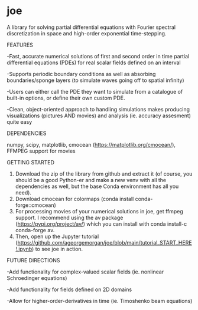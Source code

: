# joe
A library for solving partial differential equations with Fourier spectral discretization in space and high-order exponential time-stepping. 

FEATURES

-Fast, accurate numerical solutions of first and second order in time partial differential equations (PDEs) for real scalar fields defined on an interval

-Supports periodic boundary conditions as well as absorbing boundaries/sponge layers (to simulate waves going off to spatial infinity)

-Users can either call the PDE they want to simulate from a catalogue of built-in options, or define their own custom PDE.

-Clean, object-oriented approach to handling simulations makes producing visualizations (pictures AND movies) and analysis (ie. accuracy assesment) quite easy 

DEPENDENCIES

numpy, scipy, matplotlib, cmocean (https://matplotlib.org/cmocean/), FFMPEG support for movies

GETTING STARTED

1) Download the zip of the library from github and extract it (of course, you should be a good Python-er and make a new venv with all the dependencies as well, but the base Conda environment has all you need). 
2) Download cmocean for colormaps (conda install conda-forge::cmocean)
3) For processing movies of your numerical solutions in joe, get ffmpeg support. I recommend using the av package (https://pypi.org/project/av/) which you can install with conda install-c conda-forge av.
4) Then, open up the Jupyter tutorial (https://github.com/ageorgemorgan/joe/blob/main/tutorial_START_HERE!.ipynb) to see joe in action. 

FUTURE DIRECTIONS

-Add functionality for complex-valued scalar fields (ie. nonlinear Schroedinger equations)

-Add functionality for fields defined on 2D domains 

-Allow for higher-order-derivatives in time (ie. Timoshenko beam equations)
